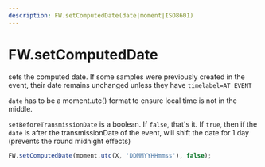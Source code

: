```yaml
---
description: FW.setComputedDate(date|moment|ISO8601)
---
```


# FW.setComputedDate

sets the computed date. If some samples were previously created in the event, their date remains unchanged unless they have `timelabel=AT_EVENT`

`date` has to be a moment.utc\(\) format to ensure local time is not in the middle.

`setBeforeTransmissionDate` is a boolean. If `false`, that's it. If `true`, then if the `date` is after the transmissionDate of the event, will shift the date for 1 day \(prevents the round midnight effects\)

```javascript
FW.setComputedDate(moment.utc(X, 'DDMMYYHHmmss'), false);
```

